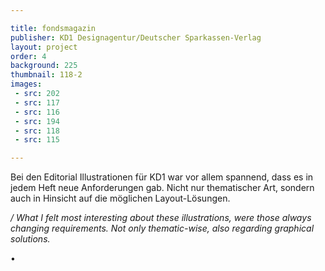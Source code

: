 ```yaml
---

title: fondsmagazin
publisher: KD1 Designagentur/Deutscher Sparkassen-Verlag
layout: project
order: 4
background: 225
thumbnail: 118-2
images:
 - src: 202
 - src: 117
 - src: 116
 - src: 194
 - src: 118
 - src: 115

---
```


Bei den Editorial Illustrationen für KD1 war vor allem spannend, dass es in jedem Heft neue Anforderungen gab. Nicht nur thematischer Art, sondern auch in Hinsicht auf die möglichen Layout-Lösungen.

*/ What I felt most interesting about these illustrations, were those always changing requirements. Not only thematic-wise, also regarding graphical solutions.*

• 